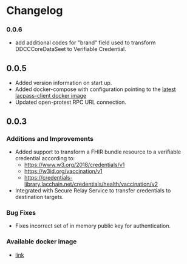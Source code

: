 # Changelog

### 0.0.6

* add additional codes for "brand" field used to transform DDCCCoreDataSeet to Verifiable Credential.
## 0.0.5

* Added version information on start up.
* Added docker-compose with configuration pointing to the [latest lacpass-client docker image](https://hub.docker.com/r/eumb602/lacpass-client/tags)
* Updated open-protest RPC URL connection.

## 0.0.3

### Additions and Improvements
* Added support to transform a FHIR bundle resource to a verifiable credential according to: 
  * https://www.w3.org/2018/credentials/v1
  * https://w3id.org/vaccination/v1
  * https://credentials-library.lacchain.net/credentials/health/vaccination/v2
* Integrated with Secure Relay Service to transfer credentials to destination targets.

### Bug Fixes
* Fixes incorrect set of in memory public key for authentication.

### Available docker image

* [link](https://hub.docker.com/r/eumb602/lacpass-client/tags)



